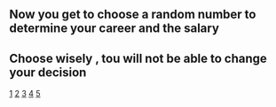 ## Now you get to choose a random number to determine your career and the salary 


## Choose wisely , tou will not be able to change your decision

[1](careers/athlete.md) [2](careers/police.md) [3](careers/scientist.md) [4](careers/teacher.md) [5](careers/doctor.md) 